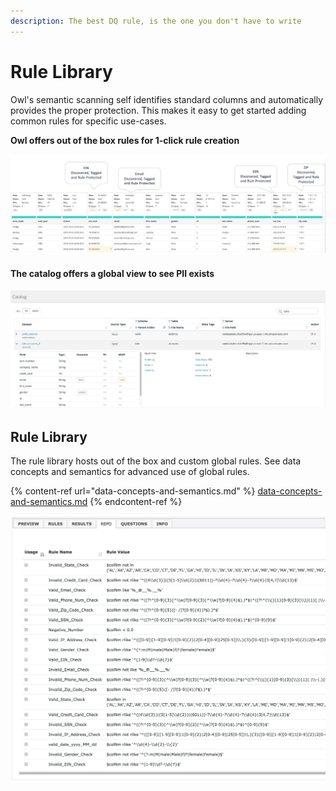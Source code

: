 ```yaml
---
description: The best DQ rule, is the one you don't have to write
---
```


# Rule Library

Owl's semantic scanning self identifies standard columns and automatically provides the proper protection. This makes it easy to get started adding common rules for specific use-cases. 

**Owl offers out of the box rules for 1-click rule creation**

![](../../.gitbook/assets/auto-rules.png)



#### The catalog offers a global view to see PII exists

![ You can also view globally via the catalog to see PII exists](../../.gitbook/assets/screen-shot-2019-11-04-at-2.10.11-pm-1.png)

## Rule Library

The rule library hosts out of the box and custom global rules. See data concepts and semantics for advanced use of global rules. 

{% content-ref url="data-concepts-and-semantics.md" %}
[data-concepts-and-semantics.md](data-concepts-and-semantics.md)
{% endcontent-ref %}

![](<../../.gitbook/assets/owl-rule-repo (3).png>)

